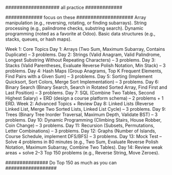 ################### all practice #############

############# focus on these ####################
Array manipulation (e.g., reversing, rotating, or finding subarrays).
String processing (e.g., palindrome checks, substring search).
Dynamic programming (noted as a favorite at Odoo).
Basic data structures (e.g., stacks, queues, or hash maps).

Week 1: Core Topics
Day 1: Arrays (Two Sum, Maximum Subarray, Contains Duplicate) – 3 problems.
Day 2: Strings (Valid Anagram, Valid Palindrome, Longest Substring Without Repeating Characters) – 3 problems.
Day 3: Stacks (Valid Parentheses, Evaluate Reverse Polish Notation, Min Stack) – 3 problems.
Day 4: Hash Maps (Group Anagrams, Top K Frequent Elements, Find Pairs with a Given Sum) – 3 problems.
Day 5: Sorting (Implement Quicksort, Sort Colors, Merge Sort Implementation) – 3 problems.
Day 6: Binary Search (Binary Search, Search in Rotated Sorted Array, Find First and Last Position) – 3 problems.
Day 7: SQL (Combine Two Tables, Second Highest Salary) + ERD (design a course platform schema) – 2 problems + 1 ERD.
Week 2: Advanced Topics + Review
Day 8: Linked Lists (Reverse Linked List, Merge Two Sorted Lists, Linked List Cycle) – 3 problems.
Day 9: Trees (Binary Tree Inorder Traversal, Maximum Depth, Validate BST) – 3 problems.
Day 10: Dynamic Programming (Climbing Stairs, House Robber, Coin Change) – 3 problems.
Day 11: Recursion (Subsets, Permutations, Letter Combinations) – 3 problems.
Day 12: Graphs (Number of Islands, Course Schedule, implement DFS/BFS) – 3 problems.
Day 13: Mock Test – Solve 4 problems in 80 minutes (e.g., Two Sum, Evaluate Reverse Polish Notation, Maximum Subarray, Combine Two Tables).
Day 14: Review weak areas + solve 2–3 Top 150 problems (e.g., Reverse String, Move Zeroes).



############### Do Top 150 as much as you can ##################